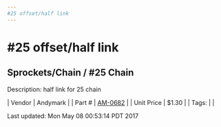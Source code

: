 ```yaml
---
#25 offset/half link
---
```


# #25 offset/half link
## Sprockets/Chain / #25 Chain
Description: 	half link for 25 chain 

| Vendor | Andymark | 
| Part # | [AM-0682](http://www.andymark.com/product-p/am-0682.htm) | 
| Unit Price | $1.30 | 
| Tags: |  | 

Last updated: Mon May 08 00:53:14 PDT 2017